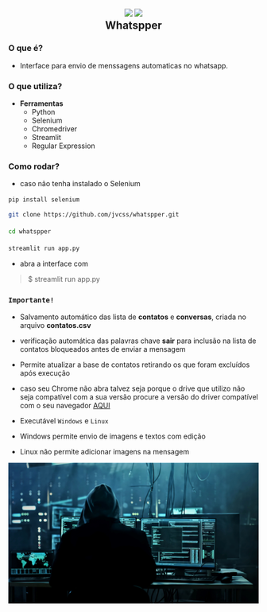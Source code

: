 
<h2 align="center">
  <img src="https://img.icons8.com/dusk/128/000000/whatsapp.png"/>
  <img src="https://img.icons8.com/dusk/128/000000/bot.png"/>
  <br/>
  <b>Whatspper</b>
</h2>

### O que é?

- Interface para envio de menssagens automaticas no whatsapp.

### O que utiliza?

- **Ferramentas**
  - Python
  - Selenium
  - Chromedriver
  - Streamlit
  - Regular Expression

### Como rodar?

- caso não tenha instalado o Selenium

`pip install selenium`

```bash
git clone https://github.com/jvcss/whatspper.git

cd whatspper

streamlit run app.py
```
- abra a interface com
> $ streamlit run app.py

### `Importante!`

- Salvamento automático das lista de **contatos** e **conversas**, criada no arquivo **contatos.csv**

- verificação automática das palavras chave **sair** para inclusão na lista de contatos bloqueados antes de enviar a mensagem

- Permite atualizar a base de contatos retirando os que foram excluídos após execução

- caso seu Chrome não abra talvez seja porque o drive que utilizo não seja compatível com a sua versão procure a versão do driver compatível com o seu navegador [AQUI](https://chromedriver.chromium.org/downloads)

- Executável `Windows` e `Linux`

- Windows permite envio de imagens e textos com edição

- Linux não permite adicionar imagens na mensagem

![Whatspper](images/plao_fundo_info_whatspper_automation.jpg)